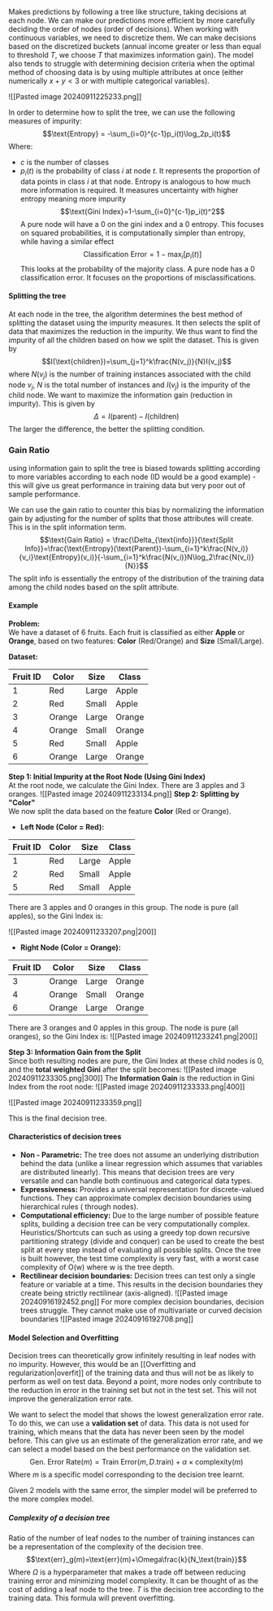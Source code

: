 Makes predictions by following a tree like structure, taking decisions at each node. We can make our predictions more efficient by more carefully deciding the order of nodes (order of decisions). When working with continuous variables, we need to discretize them. We can make decisions based on the discretized buckets (annual income greater or less than equal to threshold $T$, we choose $T$ that maximizes information gain). The model also tends to struggle with determining decision criteria when the optimal method of choosing data is by using multiple attributes at once (either numerically $x+y<3$ or with multiple categorical variables).

![[Pasted image 20240911225233.png]]

In order to determine how to split the tree, we can use the following measures of impurity:$$\text{Entropy} = -\sum_{i=0}^{c-1}p_i(t)\log_2p_i(t)$$
Where:
- $c$ is the number of classes
- $p_i(t)$ is the probability of class $i$ at node $t$. It represents the proportion of data points in class $i$ at that node. 
Entropy is analogous to how much more information is required. It measures uncertainty with higher entropy meaning more impurity
$$\text{Gini Index}=1-\sum_{i=0}^{c-1}p_i(t)^2$$
A pure node will have a 0 on the gini index and a 0 entropy. This focuses on squared probabilities, it is computationally simpler than entropy, while having a similar effect
$$\text{Classification Error}=1-\max_i[p_i(t)]$$This looks at the probability of the majority class. A pure node has a 0 classification error. It focuses on the proportions of misclassifications. 

#### Splitting the tree
At each node in the tree, the algorithm determines the best method of splitting the dataset using the impurity measures. It then selects the split of data that maximizes the reduction in the impurity. We thus want to find the impurity of all the children based on how we split the dataset. This is given by $$I(\text{children})=\sum_{j=1}^k\frac{N(v_j)}{N}I(v_j)$$where $N(v_j)$ is the number of training instances associated with the child node $v_j$, $N$ is the total number of instances and $I(v_j)$ is the impurity of the child node. We want to maximize the information gain (reduction in impurity). This is given by $$\Delta=I(\text{parent})-I(\text{children})$$The larger the difference, the better the splitting condition. 

### Gain Ratio
using information gain to split the tree is biased towards splitting according to more variables according to each node (ID would be a good example) - this will give us great performance in training data but very poor out of sample performance. 

We can use the gain ratio to counter this bias by normalizing the information gain by adjusting for the number of splits that those attributes will create. This is in the split information term. 
$$\text{Gain Ratio} = \frac{\Delta_{\text{info}}}{\text{Split Info}}=\frac{\text{Entropy}(\text{Parent})-\sum_{i=1}^k\frac{N(v_i)}{v_i}\text{Entropy}(v_i)}{-\sum_{i=1}^k\frac{N(v_i)}N\log_2\frac{N(v_i)}{N}}$$
The split info is essentially the entropy of the distribution of the training data among the child nodes based on the split attribute.
#### Example
**Problem:**  
We have a dataset of 6 fruits. Each fruit is classified as either **Apple** or **Orange**, based on two features: **Color** (Red/Orange) and **Size** (Small/Large).

**Dataset:**

|Fruit ID|Color|Size|Class|
|---|---|---|---|
|1|Red|Large|Apple|
|2|Red|Small|Apple|
|3|Orange|Large|Orange|
|4|Orange|Small|Orange|
|5|Red|Small|Apple|
|6|Orange|Large|Orange|

**Step 1: Initial Impurity at the Root Node (Using Gini Index)**  
At the root node, we calculate the Gini Index. There are 3 apples and 3 oranges.
![[Pasted image 20240911233134.png]]
**Step 2: Splitting by "Color"**  
We now split the data based on the feature **Color** (Red or Orange).

- **Left Node (Color = Red):**

|Fruit ID|Color|Size|Class|
|---|---|---|---|
|1|Red|Large|Apple|
|2|Red|Small|Apple|
|5|Red|Small|Apple|

There are 3 apples and 0 oranges in this group. The node is pure (all apples), so the Gini Index is:

![[Pasted image 20240911233207.png|200]]

- **Right Node (Color = Orange):**

|Fruit ID|Color|Size|Class|
|---|---|---|---|
|3|Orange|Large|Orange|
|4|Orange|Small|Orange|
|6|Orange|Large|Orange|

There are 3 oranges and 0 apples in this group. The node is pure (all oranges), so the Gini Index is:
![[Pasted image 20240911233241.png|200]]

**Step 3: Information Gain from the Split**  
Since both resulting nodes are pure, the Gini Index at these child nodes is 0, and the **total weighted Gini** after the split becomes:
![[Pasted image 20240911233305.png|300]]
The **Information Gain** is the reduction in Gini Index from the root node:
![[Pasted image 20240911233333.png|400]]

![[Pasted image 20240911233359.png]]

This is the final decision tree.


#### Characteristics of decision trees
- **Non - Parametric:** The tree does not assume an underlying distribution behind the data (unlike a linear regression which assumes that variables are distributed linearly). This means that decision trees are very versatile and can handle both continuous and categorical data types. 
- **Expressiveness:** Provides a universal representation for discrete-valued functions. They can approximate complex decision boundaries using hierarchical rules ( through nodes). 
- **Computational efficiency:** Due to the large number of possible feature splits, building a decision tree can be very computationally complex. Heuristics/Shortcuts can such as using a greedy top down recursive partitioning strategy (divide and conquer) can be used to create the best split at every step instead of evaluating all possible splits. Once the tree is built however, the test time complexity is very fast, with a worst case complexity of O(w) where w is the tree depth.   
- **Rectilinear decision boundaries:** Decision trees can test only a single feature or variable at a time. This results in the decision boundaries they create being strictly rectilinear (axis-aligned).
	![[Pasted image 20240916192452.png]]
	For more complex decision boundaries, decision trees struggle. They cannot make use of multivariate or curved decision boundaries ![[Pasted image 20240916192708.png]]

#### Model Selection and Overfitting
Decision trees can theoretically grow infinitely resulting in leaf nodes with no impurity. However, this would be an [[Overfitting and regularization|overfit]] of the training data and thus will not be as likely to perform as well on test data. Beyond a point, more nodes only contribute to the reduction in error in the training set but not in the test set. This will not improve the generalization error rate. 

We want to select the model that shows the lowest generalization error rate. To do this, we can use a **validation set** of data. This data is not used for training, which means that the data has never been seen by the model before. This can give us an estimate of the generalization error rate, and we can select a model based on the best performance on the validation set. 
$$\text{Gen. Error Rate}(m)=\text{Train Error}(m, D.\text{train})+\alpha\times\text{complexity}(m)$$Where $m$ is a specific model corresponding to the decision tree learnt.

Given 2 models with the same error, the simpler model will be preferred to the more complex model.

##### Complexity of a decision tree
Ratio of the number of leaf nodes to the number of training instances can be a representation of the complexity of the decision tree. $$\text{err}_g(m)=\text{err}(m)+\Omega\frac{k}{N_\text{train}}$$Where $\Omega$ is a hyperparameter that makes a trade off between reducing training error and minimizing model complexity. It can be thought of as the cost of adding a leaf node to the tree. $T$ is the decision tree according to the training data. This formula will prevent overfitting.  